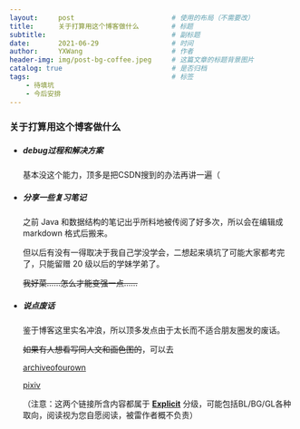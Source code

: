 ```yaml
---
layout:     post   				        # 使用的布局（不需要改）
title:      关于打算用这个博客做什么 		# 标题 
subtitle:   					        # 副标题
date:       2021-06-29 				    # 时间
author:     YXWang 					    # 作者
header-img: img/post-bg-coffee.jpeg 	# 这篇文章的标题背景图片
catalog: true 						    # 是否归档
tags:								    # 标签
    - 待填坑
    - 今后安排
---
```


### 关于打算用这个博客做什么
- ##### debug过程和解决方案

  基本没这个能力，顶多是把CSDN搜到的办法再讲一遍（

  

- ##### 分享一些复习笔记

  之前 Java 和数据结构的笔记出乎所料地被传阅了好多次，所以会在编辑成 markdown 格式后搬来。

  但以后有没有一得取决于我自己学没学会，二想起来填坑了可能大家都考完了，只能留赠 20 级以后的学妹学弟了。

  ~~我好菜……怎么才能变强一点……~~

  

- ##### 说点废话

  鉴于博客这里实名冲浪，所以顶多发点由于太长而不适合朋友圈发的废话。

  ~~如果有人想看写同人文和画色图的~~，可以去

  [archiveofourown](https://archiveofourown.org/users/Svartalfheim)
  
  [pixiv](https://www.pixiv.net/users/4766436)
  
  （注意：这两个链接所含内容都属于 **<u>Explicit</u>** 分级，可能包括BL/BG/GL各种取向，阅读视为您自愿阅读，被雷作者概不负责）
  
  
  
  
